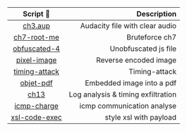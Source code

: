 |               Script 📂              |                        Description |
| :----------------------------------: | ---------------------------------: |
|         [ch3.aup](./ch3.aup)         |     Audacity file with clear audio |
|    [ch7-root-me](./ch7-root-me.py)   |                     Bruteforce ch7 |
|   [obfuscated-4](./obfuscated-4.js)  |               Unobfuscated js file |
|    [pixel-image](./pixel-image.py)   |              Reverse encoded image |
|  [timing-attack](./timing-attack.py) |                      Timing-attack |
|    [objet-pdf](./objet-pdf.base64)   |          Embedded image into a pdf |
|           [ch13](./ch13.py)          | Log analysis & timing exfiltration |
|     [icmp-charge](icmp-charge.py)    |         icmp communication analyse |
| [xsl-code-exec](./xsl-code-exec.xsl) |             style xsl with payload |

